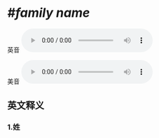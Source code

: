 # ***\#family name*** 
英音
<audio src="./media/family name1_AAC.aac" controls="controls"></audio>

美音
<audio src="./media/family name2_AAC.aac" controls="controls"></audio>



  

英文释义
---
### 1.**姓**  


